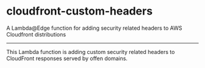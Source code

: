 # cloudfront-custom-headers
A Lambda@Edge function for adding security related headers to AWS Cloudfront distributions

---

This Lambda function is adding custom security related headers to CloudFront responses served by offen domains.
